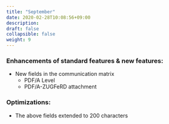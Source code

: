 ```yaml
---
title: "September"
date: 2020-02-28T10:08:56+09:00
description: 
draft: false
collapsible: false
weight: 9
---
```

### Enhancements of standard features & new features:
- New fields in the communication matrix
  - PDF/A Level
  - PDF/A-ZUGFeRD attachment



### Optimizations:
- The above fields extended to 200 characters